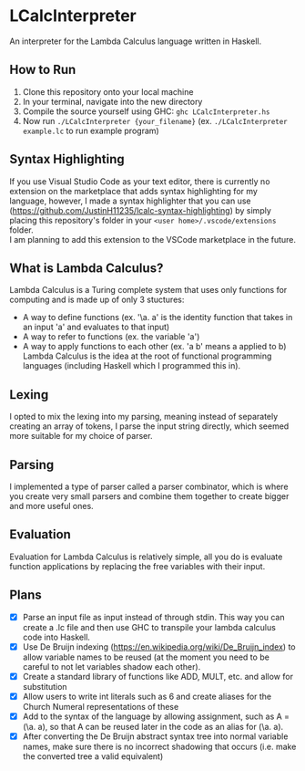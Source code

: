 # LCalcInterpreter
An interpreter for the Lambda Calculus language written in Haskell.

## How to Run
1. Clone this repository onto your local machine
2. In your terminal, navigate into the new directory
3. Compile the source yourself using GHC: `ghc LCalcInterpreter.hs`
4. Now run `./LCalcInterpreter {your_filename}` (ex. `./LCalcInterpreter example.lc` to run example program)

## Syntax Highlighting
If you use Visual Studio Code as your text editor, there is currently no extension on the marketplace that adds syntax highlighting for my language, however, I made a syntax highlighter that you can use (https://github.com/JustinH11235/lcalc-syntax-highlighting) by simply placing this repository's folder in your `<user home>/.vscode/extensions` folder.\
I am planning to add this extension to the VSCode marketplace in the future.

## What is Lambda Calculus?
Lambda Calculus is a Turing complete system that uses only functions for computing and is made up of only 3 stuctures:
* A way to define functions (ex. '\a. a' is the identity function that takes in an input 'a' and evaluates to that input)
* A way to refer to functions (ex. the variable 'a')
* A way to apply functions to each other (ex. 'a b' means a applied to b)
Lambda Calculus is the idea at the root of functional programming languages (including Haskell which I programmed this in).

## Lexing
I opted to mix the lexing into my parsing, meaning instead of separately creating an array of tokens, I parse the input string directly, which seemed more suitable for my choice of parser.

## Parsing
I implemented a type of parser called a parser combinator, which is where you create very small parsers and combine them together to create bigger and more useful ones.

## Evaluation
Evaluation for Lambda Calculus is relatively simple, all you do is evaluate function applications by replacing the free variables with their input.

## Plans
- [x] Parse an input file as input instead of through stdin. This way you can create a .lc file and then use GHC to transpile your lambda calculus code into Haskell.
- [x] Use De Bruijn indexing (https://en.wikipedia.org/wiki/De_Bruijn_index) to allow variable names to be reused (at the moment you need to be careful to not let variables shadow each other).
- [x] Create a standard library of functions like ADD, MULT, etc. and allow for substitution
- [x] Allow users to write int literals such as 6 and create aliases for the Church Numeral representations of these
- [x] Add to the syntax of the language by allowing assignment, such as A = (\a. a), so that A can be reused later in the code as an alias for (\a. a).
- [x] After converting the De Bruijn abstract syntax tree into normal variable names, make sure there is no incorrect shadowing that occurs (i.e. make the converted tree a valid equivalent)
